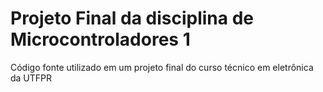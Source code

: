 # Projeto Final da disciplina de Microcontroladores 1

Código fonte utilizado em um projeto final do curso técnico em eletrônica da UTFPR

